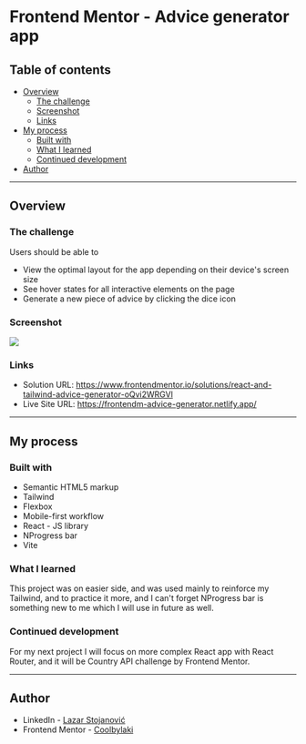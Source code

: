 # Frontend Mentor - Advice generator app

## Table of contents

- [Overview](#overview)
  - [The challenge](#the-challenge)
  - [Screenshot](#screenshot)
  - [Links](#links)
- [My process](#my-process)
  - [Built with](#built-with)
  - [What I learned](#what-i-learned)
  - [Continued development](#continued-development)
- [Author](#author)

<hr>

## Overview

### The challenge

Users should be able to

- View the optimal layout for the app depending on their device's screen size
- See hover states for all interactive elements on the page
- Generate a new piece of advice by clicking the dice icon

### Screenshot

![](https://i.ibb.co/j5335CR/Screenshot-2.png)

### Links

- Solution URL: https://www.frontendmentor.io/solutions/react-and-tailwind-advice-generator-oQvi2WRGVl
- Live Site URL: https://frontendm-advice-generator.netlify.app/

<hr>

## My process

### Built with

- Semantic HTML5 markup
- Tailwind
- Flexbox
- Mobile-first workflow
- React - JS library
- NProgress bar
- Vite

### What I learned

This project was on easier side, and was used mainly to reinforce my Tailwind, and to practice it more, and I can't forget NProgress bar is something new to me which I will use in future as well.

### Continued development

For my next project I will focus on more complex React app with React Router, and it will be Country API challenge by Frontend Mentor.

<hr>

## Author

- LinkedIn - [Lazar Stojanović](https://www.linkedin.com/in/lazar-stojanovi%C4%871998/)
- Frontend Mentor - [Coolbylaki](https://www.frontendmentor.io/profile/Coolbylaki)
